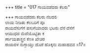 +++
title = "017 ಗಾಯವಡೆದರು ಕೆಲರು"

+++
ಗಾಯವಡೆದರು ಕೆಲರು ನೆಲದಲಿ  
ಲಾಯ ನೀಡಿತು ಕೆಲಬರಿಗೆ ಪೂ  
ರಾಯದೆಸುಗೆಗೆ ಹಸುಗೆಯಾದರು ಭಟರು ದೆಸೆ ದೆಸೆಗೆ   
ಆಯುಧದ ಮೆದೆಯೊಟ್ಟಿತಾ ಕ  
ರ್ಣಾಯತಾಸ್ತ್ರನ ಕೆಣಕಿ ಖೇಚರ  
ರಾಯದಳ ನುಗ್ಗಾಯ್ತು ದೊರೆ ಹೊಕ್ಕನು ಮಹಾಹವವ      ॥17॥